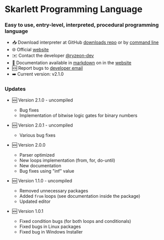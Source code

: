 # Skarlett Programming Language


### Easy to use, entry-level, interpreted, procedural programming language
*   📥  Download interpreter at GitHub [downloads repo](https://github.com/skarlett-language/SkarlettDownload/releases/) or by [command line](https://github.com/skarlett-language/SkarlettDownload)
*   🌐  Official [website](https://skarlett-language.github.io)
*   ✉️  Contact the developer [@ryzeon-dev](https://github.com/ryzeon-dev)
*   📄  Documentation available in [markdown](https://github.com/skarlett-language/SkarlettDocumentation#readme) on in the [website](https://skarlett-language.github.io/)
*   🆘  Report bugs to [developer email](mailto:ryzeon58@protonmail.com)
*   ➡️  Current version: v2.1.0


### Updates
  * 🆕 Version 2.1.0 - uncompiled
    * Bug fixes
    * Implementation of bitwise logic gates for binary numbers

  * 🆕 Version 2.0.1 - uncompiled
    * Various bug fixes 

  * 🆕 Version 2.0.0
    * Parser optimized
    * New loops implementation (from, for, do-until)
    * New documentation
    * Bug fixes using "inf" value

  
 * 🆕 Version 1.1.0 - uncompiled 
    * Removed unnecessary packages
    * Added `from` loops (see documentation inside the package)
    * Updated editor

  * 🆕 Version 1.0.1
    * Fixed condition bugs (for both loops and conditionals)
    * Fixed bugs in Linux packages  
    * Fixed bug in Windows Installer 
